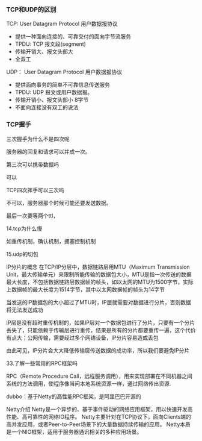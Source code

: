### TCP和UDP的区别

TCP:
User Datagram Protocol 用户数据报协议

- 提供一种面向连接的、可靠交付的面向字节流服务
- TPDU: TCP 报文段(segment)
- 传输开销大、报文头部大
- 全双工

UDP：
User Datagram Protocol 用户数据报协议

- 提供面向事务的简单不可靠信息传送服务
- TPDU: UDP 报文或用户数据报。
- 传输开销小、报文头部小 8字节
- 不面向连接没有双工的说法

### TCP握手

三次握手为什么不是四次呢

服务器的回复和请求可以并成一次。



第三次可以携带数据吗

可以



TCP四次挥手可以三次吗

不可以，服务器那个时候可能还要发送数据。

最后一次要等两个ttl，





14.tcp为什么慢

如重传机制，确认机制，拥塞控制机制



15.udp的切包

IP分片的概念
在TCP/IP分层中，数据链路层用MTU（Maximum Transmission Unit，最大传输单元）来限制所能传输的数据包大小，MTU是指一次传送的数据最大长度，不包括数据链路层数据帧的帧头，如以太网的MTU为1500字节，实际上数据帧的最大长度为1514字节，其中以太网数据帧的帧头为14字节

当发送的IP数据包的大小超过了MTU时，IP层就需要对数据进行分片，否则数据将无法发送成功

IP层是没有超时重传机制的，如果IP层对一个数据包进行了分片，只要有一个分片丢失了，只能依赖于传输层进行重传，结果是所有的分片都要重传一遍，这个代价有点大；公网传输，需要经过多个网络设备，IP分片容易造成丢包

由此可见，IP分片会大大降低传输层传送数据的成功率，所以我们要避免IP分片

33.了解一些常用的RPC框架吗

RPC（Remote Procedure Call，远程服务调用），用来实现部署在不同机器之间系统的方法调用，使程序像当问本地系统资源一样，通过网络传出资源.

dubbo：基于Netty的高性能RPC框架，是阿里巴巴开源的

Netty介绍
Netty是一个异步的、基于事件驱动的网络应用框架，用以快速开发高性能、高可靠性的网络IO程序。
Netty主要针对在TCP协议下，面向Clients端的高并发应用，或者Peer-to-Peer场景下的大量数据持续传输的应用。
Netty本质是一个NIO框架，适用于服务器通讯相关的多种应用场景。



